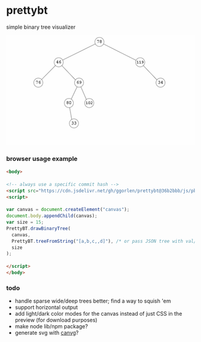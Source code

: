 # prettybt

simple binary tree visualizer

![binary trees](assets/trees.gif)

### browser usage example

```html
<body>

<!-- always use a specific commit hash -->
<script src="https://cdn.jsdelivr.net/gh/ggorlen/prettybt@36b2bbb/js/pbt.js"></script>
<script>

var canvas = document.createElement("canvas");
document.body.appendChild(canvas);
var size = 15;
PrettyBT.drawBinaryTree(
  canvas,
  PrettyBT.treeFromString("[a,b,c,,d]"), /* or pass JSON tree with val/left/right props */
  size
);

</script>
</body>
```

### todo

- handle sparse wide/deep trees better; find a way to squish 'em
- support horizontal output
- add light/dark color modes for the canvas instead of just CSS in the preview (for download purposes)
- make node lib/npm package?
- generate svg with [canvg](https://github.com/canvg/canvg)?
